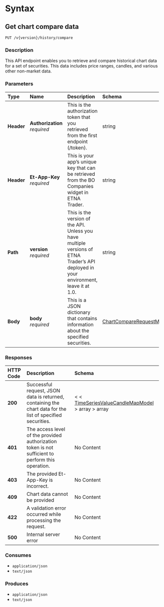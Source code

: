 # Syntax

## Get chart compare data

```text
PUT /v{version}/history/compare
```

### Description

This API endpoint enables you to retrieve and compare historical chart data for a set of securities. This data includes price ranges, candles, and various other non-market data.

### Parameters

| Type | Name | Description | Schema | Default |
| :--- | :--- | :--- | :--- | :--- |
| **Header** | **Authorization**   _required_ | This is the authorization token that you retrieved from the first endpoint \(/token\). | string |  |
| **Header** | **Et-App-Key**   _required_ | This is your app’s unique key that can be retrieved from the BO Companies widget in ETNA Trader. | string |  |
| **Path** | **version**   _required_ | This is the version of the API. Unless you have multiple versions of ETNA Trader’s API deployed in your environment, leave it at 1.0. | string | `"1"` |
| **Body** | **body**   _required_ | This is a JSON dictionary that contains information about the specified securities. | [ChartCompareRequestModel](historicaltradedata_getchartcomparedata.md#chartcomparerequestmodel) |  |

### Responses

| HTTP Code | Description | Schema |
| :--- | :--- | :--- |
| **200** | Successful request, JSON data is returned, containing the chart data for the list of specified securities. | &lt; &lt; [TimeSeriesValueCandleMapModel](historicaltradedata_getchartcomparedata.md#timeseriesvaluecandlemapmodel) &gt; array &gt; array |
| **401** | The access level of the provided authorization token is not sufficient to perform this operation. | No Content |
| **403** | The provided Et-App-Key is incorrect. | No Content |
| **409** | Chart data cannot be provided | No Content |
| **422** | A validation error occurred while processing the request. | No Content |
| **500** | Internal server error | No Content |

### Consumes

* `application/json`
* `text/json`

### Produces

* `application/json`
* `text/json`


